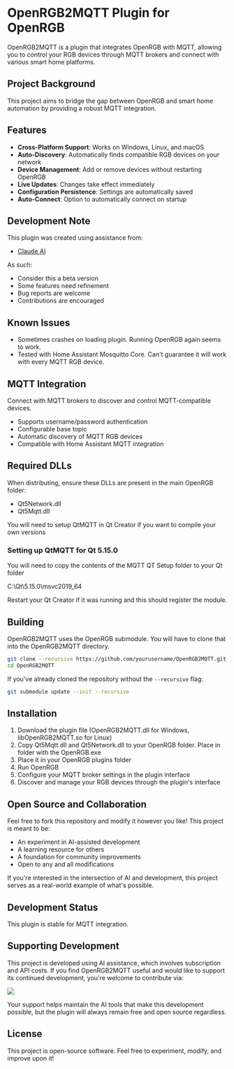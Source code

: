 # OpenRGB2MQTT Plugin for OpenRGB

OpenRGB2MQTT is a plugin that integrates OpenRGB with MQTT, allowing you to control your RGB devices through MQTT brokers and connect with various smart home platforms.

## Project Background

This project aims to bridge the gap between OpenRGB and smart home automation by providing a robust MQTT integration.

## Features

- **Cross-Platform Support**: Works on Windows, Linux, and macOS
- **Auto-Discovery**: Automatically finds compatible RGB devices on your network
- **Device Management**: Add or remove devices without restarting OpenRGB
- **Live Updates**: Changes take effect immediately
- **Configuration Persistence**: Settings are automatically saved
- **Auto-Connect**: Option to automatically connect on startup

## Development Note

This plugin was created using assistance from:
- [Claude AI](https://claude.ai)

As such:
- Consider this a beta version
- Some features need refinement
- Bug reports are welcome
- Contributions are encouraged

## Known Issues

- Sometimes crashes on loading plugin. Running OpenRGB again seems to work.
- Tested with Home Assistant Mosquitto Core. Can't guarantee it will work with every MQTT RGB device.

## MQTT Integration

Connect with MQTT brokers to discover and control MQTT-compatible devices.
- Supports username/password authentication
- Configurable base topic
- Automatic discovery of MQTT RGB devices
- Compatible with Home Assistant MQTT integration

## Required DLLs
When distributing, ensure these DLLs are present in the main OpenRGB folder:

- Qt5Network.dll
- Qt5Mqtt.dll

You will need to setup QtMQTT in Qt Creator if you want to compile your own versions

### Setting up QtMQTT for Qt 5.15.0

You will need to copy the contents of the MQTT QT Setup folder to your Qt folder

C:\Qt\5.15.0\msvc2019_64

Restart your Qt Creator if it was running and this should register the module.

## Building 

OpenRGB2MQTT uses the OpenRGB submodule. You will have to clone that into the OpenRGB2MQTT directory.

```bash
git clone --recursive https://github.com/yourusername/OpenRGB2MQTT.git
cd OpenRGB2MQTT
```

If you've already cloned the repository without the `--recursive` flag:

```bash
git submodule update --init --recursive
```

## Installation

1. Download the plugin file (OpenRGB2MQTT.dll for Windows, libOpenRGB2MQTT.so for Linux)
2. Copy Qt5Mqtt.dll and Qt5Network.dll to your OpenRGB folder. Place in folder with the OpenRGB.exe
3. Place it in your OpenRGB plugins folder
4. Run OpenRGB
5. Configure your MQTT broker settings in the plugin interface
6. Discover and manage your RGB devices through the plugin's interface

## Open Source and Collaboration

Feel free to fork this repository and modify it however you like! This project is meant to be:
- An experiment in AI-assisted development
- A learning resource for others
- A foundation for community improvements
- Open to any and all modifications

If you're interested in the intersection of AI and development, this project serves as a real-world example of what's possible.

## Development Status

This plugin is stable for MQTT integration.

## Supporting Development

This project is developed using AI assistance, which involves subscription and API costs. If you find OpenRGB2MQTT useful and would like to support its continued development, you're welcome to contribute via:

<a href="https://www.buymeacoffee.com/Wolfieee"><img src="https://img.buymeacoffee.com/button-api/?text=Buy me a pizza&emoji=🍕&slug=Wolfieee&button_colour=40DCA5&font_colour=ffffff&font_family=Poppins&outline_colour=000000&coffee_colour=FFDD00" /></a>

Your support helps maintain the AI tools that make this development possible, but the plugin will always remain free and open source regardless.

## License

This project is open-source software. Feel free to experiment, modify, and improve upon it!